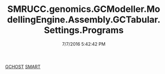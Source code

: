 ﻿---
title: SMRUCC.genomics.GCModeller.ModellingEngine.Assembly.GCTabular.Settings.Programs
date: 7/7/2016 5:42:42 PM
---

[GCHOST](T-SMRUCC.genomics.GCModeller.ModellingEngine.Assembly.GCTabular.Settings.Programs.GCHOST.html)
[SMART](T-SMRUCC.genomics.GCModeller.ModellingEngine.Assembly.GCTabular.Settings.Programs.SMART.html)
